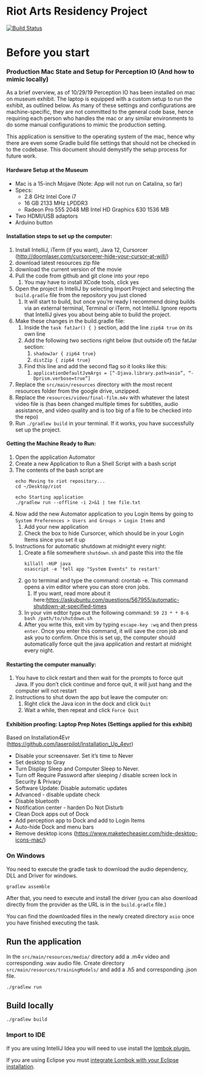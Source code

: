 # Riot Arts Residency Project

[![Build Status](https://travis-ci.org/thoughtworksarts/riot.svg?branch=master)](https://travis-ci.org/thoughtworksarts/riot)

# Before you start

### Production Mac State and Setup for Perception IO (And how to mimic locally)

As a brief overview, as of 10/29/19 Perception IO has been installed on mac on museum exhibit. The laptop is equipped with a custom setup to run the exhibit, as outlined below. As many of these settings and configurations are machine-specific, they are not committed to the general code base, hence requiring each person who handles the mac or any similar environments to do some manual configurations to mimic the production setting. 

This application is sensitive to the operating system of the mac, hence why there are even some Gradle build file settings that should not be checked in to the codebase. This document should demystify the setup process for future work. 


#### Hardware Setup at the Museum
- Mac is a 15-inch Mojave (Note: App will not run on Catalina, so far)
- Specs: 
    - 2.8 GHz Intel Core i7
    - 16 GB 2133 MHz LPDDR3
    - Radeon Pro 555 2048 MB
      Intel HD Graphics 630 1536 MB
- Two HDMI/USB adaptors
- Arduino button

#### Installation steps to set up the computer:
1. Install IntelliJ, iTerm (if you want), Java 12, Cursorcer (http://doomlaser.com/cursorcerer-hide-your-cursor-at-will/)
1. download latest resources zip file
1. download the current version of the movie
1. Pull the code from github and git clone into your repo
    1. You may have to install XCode tools, click yes
1. Open the project in IntelliJ by selecting Import Project and selecting the `build.gradle` file from the repository you just cloned
    1. It will start to build, but once you’re ready I recommend doing builds via an external terminal, Terminal or iTerm, not IntelliJ. Ignore reports that IntelliJ gives you about being able to build the project. 
1. Make these changes in the build.gradle file:
    1. Inside the `task fatJar() { }` section, add the line `zip64 true` on its own line
    1. Add the following two sections right below (but outside of) the fatJar section:
        1. ``` shadowJar { zip64 true} ```
        1. ```distZip { zip64 true} ```
    1. Find this line and add the second flag so it looks like this:
        1. `applicationDefaultJvmArgs = [“-Djava.library.path=asio”, “-Dprism.verbose=true”]`
1. Replace the `src/main/resources` directory with the most recent resources folder from the google drive, unzipped.
1. Replace the `resources/video/final-film.m4v` with whatever the latest video file is (has been changed multiple times for subtitles, audio assistance, and video quality and is too big of a file to be checked into the repo)
1. Run `./gradlew build` in your terminal. If it works, you have successfully set up the project. 

#### Getting the Machine Ready to Run:

1. Open the application Automator
1. Create a new Application to Run a Shell Script with a bash script
1. The contents of the bash script are 
    ```
    echo Moving to riot repository...
    cd ~/Desktop/riot
        
    echo Starting application
    ./gradlew run --offline -i 2>&1 | tee file.txt
1. Now add the new Automator application to you Login Items by going to `System Preferences > Users and Groups > Login Items` and 
    1. Add your new application
    1. Check the box to hide Cursorcer, which should be in your Login Items since you set it up
1. Instructions for automatic shutdown at midnight every night:
    1. Create a file somewhere `shutdown.sh` and paste this into the file
        ```
        killall -HUP java
        osascript -e 'tell app "System Events" to restart'
        
    1. go to terminal and type the command: crontab -e. This command opens a vim editor where you can store cron jobs. 
       1. If you want, read more about it here:https://askubuntu.com/questions/567955/automatic-shutdown-at-specified-times
    1. In your vim editor type out the following command: `59 23 * * 0-6 bash /path/to/shutdown.sh`
    1. After you write this, exit vim by typing `escape-key :wq` and then press `enter`. Once you enter this command, it will save the cron job and ask you to confirm. Once this is set up, the computer should automatically force quit the java application and restart at midnight every night.

#### Restarting the computer manually:
1. You have to click restart and then wait for the prompts to force quit Java. If you don’t click continue and force quit, it will just hang and the computer will not restart
1. Instructions to shut down the app but leave the computer on: 
    1. Right click the Java icon in the dock and click `Quit`
    1. Wait a while, then repeat and click `Force Quit`


#### Exhibition proofing: Laptop Prep Notes (Settings applied for this exhibit)
Based on Installation4Evr (https://github.com/laserpilot/Installation_Up_4evr)

- Disable your screensaver. Set it’s time to Never
- Set desktop to Gray
- Turn Display Sleep and Computer Sleep to Never.
- Turn off Require Password after sleeping / disable screen lock in Security & Privacy
- Software Update: Disable automatic updates
- Advanced - disable update check
- Disable bluetooth
- Notification center - harden Do Not Disturb
- Clean Dock apps out of Dock
- Add perception app to Dock and add to Login Items
- Auto-hide Dock and menu bars
- Remove desktop icons (https://www.maketecheasier.com/hide-desktop-icons-mac/)


### On Windows

You need to execute the gradle task to download the audio dependency,
DLL and Driver for windows.

    gradlew assemble

After that, you need to execute and install the driver (you can also
download directly from the provider as the URL is in the `build.gradle` file.)

You can find the downloaded files in the newly created directory `asio` once you have finished
executing the task.

## Run the application

In the `src/main/resources/media/` directory add a .m4v video and corresponding .wav audio file.
Create directory `src/main/resources/trainingModels/` and add a .h5  and corresponding .json file.

    ./gradlew run

## Build locally

    ./gradlew build
    
    
### Import to IDE

If you are using IntelliJ Idea you will need to use install the [lombok
plugin.](https://projectlombok.org/setup/intellij)

If you are using Eclipse you must 
[integrate Lombok with your Eclipse installation](https://projectlombok.org/setup/eclipse).